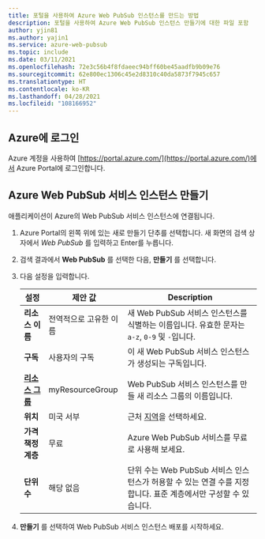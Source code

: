 ```yaml
---
title: 포털을 사용하여 Azure Web PubSub 인스턴스를 만드는 방법
description: 포털을 사용하여 Azure Web PubSub 인스턴스 만들기에 대한 파일 포함
author: yjin81
ms.author: yajin1
ms.service: azure-web-pubsub
ms.topic: include
ms.date: 03/11/2021
ms.openlocfilehash: 72e3c56b4f8fdaeec94bff60be45aadfb9b09e76
ms.sourcegitcommit: 62e800ec1306c45e2d8310c40da5873f7945c657
ms.translationtype: HT
ms.contentlocale: ko-KR
ms.lasthandoff: 04/28/2021
ms.locfileid: "108166952"
---
```

## <a name="sign-in-to-azure"></a>Azure에 로그인

Azure 계정을 사용하여 [https://portal.azure.com/](https://portal.azure.com/)에서 Azure Portal에 로그인합니다.

## <a name="create-an-azure-web-pubsub-service-instance"></a>Azure Web PubSub 서비스 인스턴스 만들기

애플리케이션이 Azure의 Web PubSub 서비스 인스턴스에 연결됩니다.

1. Azure Portal의 왼쪽 위에 있는 새로 만들기 단추를 선택합니다. 새 화면의 검색 상자에서 *Web PubSub* 를 입력하고 Enter를 누릅니다.

1. 검색 결과에서 **Web PubSub** 를 선택한 다음, **만들기** 를 선택합니다.

1. 다음 설정을 입력합니다.

    | 설정      | 제안 값  | Description                                        |
    | ------------ |  ------- | -------------------------------------------------- |
    | **리소스 이름** | 전역적으로 고유한 이름 | 새 Web PubSub 서비스 인스턴스를 식별하는 이름입니다. 유효한 문자는 `a-z`, `0-9` 및 `-`입니다.  | 
    | **구독** | 사용자의 구독 | 이 새 Web PubSub 서비스 인스턴스가 생성되는 구독입니다. | 
    | **[리소스 그룹](../../azure-resource-manager/management/overview.md)** |  myResourceGroup | Web PubSub 서비스 인스턴스를 만들 새 리소스 그룹의 이름입니다. | 
    | **위치** | 미국 서부 | 근처 [지역](https://azure.microsoft.com/regions/)을 선택하세요. |
    | **가격 책정 계층** | 무료 | Azure Web PubSub 서비스를 무료로 사용해 보세요. |
    | **단위 수** |  해당 없음 | 단위 수는 Web PubSub 서비스 인스턴스가 허용할 수 있는 연결 수를 지정합니다. 표준 계층에서만 구성할 수 있습니다. |

1. **만들기** 를 선택하여 Web PubSub 서비스 인스턴스 배포를 시작하세요.
